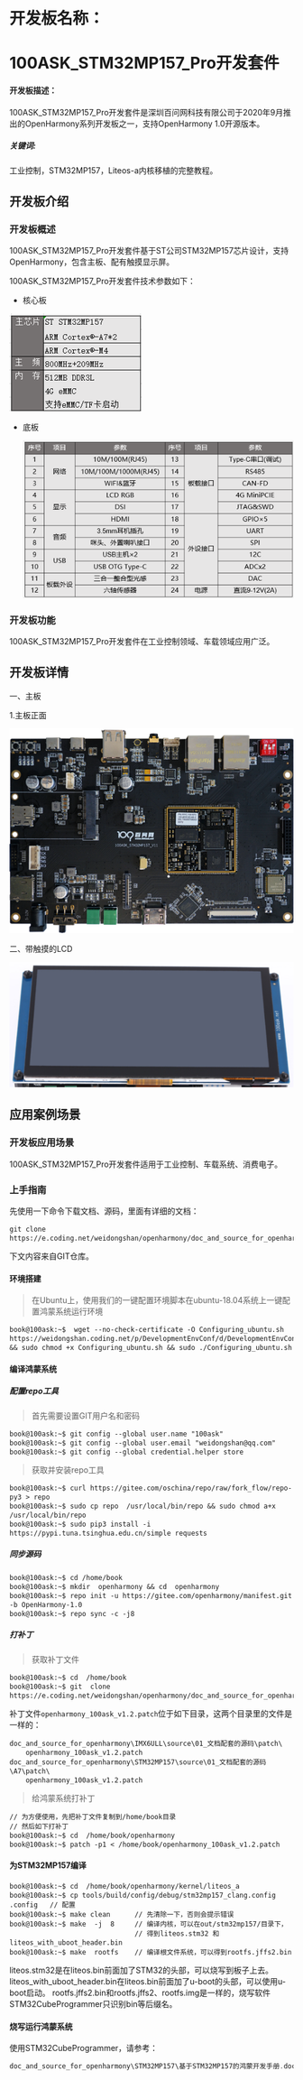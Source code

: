# 开发板名称：
# 100ASK_STM32MP157_Pro开发套件



#### 开发板描述：
100ASK_STM32MP157_Pro开发套件是深圳百问网科技有限公司于2020年9月推出的OpenHarmony系列开发板之一，支持OpenHarmony 1.0开源版本。

 

##### 关键词: 
工业控制，STM32MP157，Liteos-a内核移植的完整教程。



## 开发板介绍

### 开发板概述

100ASK_STM32MP157_Pro开发套件基于ST公司STM32MP157芯片设计，支持OpenHarmony，包含主板、配有触摸显示屏。

100ASK_STM32MP157_Pro开发套件技术参数如下：

* 核心板

![image-20210616153344458](img/核心板参数.png)

* 底板

  ![image-20210616153429782](img/100ASK_STM32MP157_Pro底板参数.png)

### 开发板功能

100ASK_STM32MP157_Pro开发套件在工业控制领域、车载领域应用广泛。



## 开发板详情

一、主板

1.主板正面

![image-20210616153520751](img/100ASK_STM32MP157_Pro正面.png)



二、带触摸的LCD

![image-20210616151432200](img/LCD.png)





## 应用案例场景

### 开发板应用场景

100ASK_STM32MP157_Pro开发套件适用于工业控制、车载系统、消费电子。



### 上手指南

先使用一下命令下载文档、源码，里面有详细的文档：

```shell
git clone https://e.coding.net/weidongshan/openharmony/doc_and_source_for_openharmony.git
```

下文内容来自GIT仓库。



#### 环境搭建

> 在Ubuntu上，使用我们的一键配置环境脚本在ubuntu-18.04系统上一键配置鸿蒙系统运行环境

```
book@100ask:~$  wget --no-check-certificate -O Configuring_ubuntu.sh https://weidongshan.coding.net/p/DevelopmentEnvConf/d/DevelopmentEnvConf/git/raw/master/Configuring_ubuntu.sh && sudo chmod +x Configuring_ubuntu.sh && sudo ./Configuring_ubuntu.sh
```

#### 编译鸿蒙系统

##### 配置repo工具

> 首先需要设置GIT用户名和密码

```
book@100ask:~$ git config --global user.name "100ask"
book@100ask:~$ git config --global user.email "weidongshan@qq.com"
book@100ask:~$ git config --global credential.helper store
```

> 获取并安装repo工具

```
book@100ask:~$ curl https://gitee.com/oschina/repo/raw/fork_flow/repo-py3 > repo
book@100ask:~$ sudo cp repo  /usr/local/bin/repo && sudo chmod a+x /usr/local/bin/repo
book@100ask:~$ sudo pip3 install -i https://pypi.tuna.tsinghua.edu.cn/simple requests
```

##### 同步源码

```
book@100ask:~$ cd /home/book
book@100ask:~$ mkdir  openharmony && cd  openharmony
book@100ask:~$ repo init -u https://gitee.com/openharmony/manifest.git -b OpenHarmony-1.0
book@100ask:~$ repo sync -c -j8

```

##### 打补丁
> 获取补丁文件

```
book@100ask:~$ cd  /home/book
book@100ask:~$ git  clone  https://e.coding.net/weidongshan/openharmony/doc_and_source_for_openharmony.git
```

补丁文件`openharmony_100ask_v1.2.patch`位于如下目录，这两个目录里的文件是一样的：

```
doc_and_source_for_openharmony\IMX6ULL\source\01_文档配套的源码\patch\
    openharmony_100ask_v1.2.patch
doc_and_source_for_openharmony\STM32MP157\source\01_文档配套的源码\A7\patch\
    openharmony_100ask_v1.2.patch
```

> 给鸿蒙系统打补丁

```
// 为方便使用，先把补丁文件复制到/home/book目录
// 然后如下打补丁
book@100ask:~$ cd  /home/book/openharmony
book@100ask:~$ patch -p1 < /home/book/openharmony_100ask_v1.2.patch
```

#### 为STM32MP157编译

```
book@100ask:~$ cd  /home/book/openharmony/kernel/liteos_a
book@100ask:~$ cp tools/build/config/debug/stm32mp157_clang.config .config   // 配置
book@100ask:~$ make clean      // 先清除一下，否则会提示错误
book@100ask:~$ make  -j  8     // 编译内核，可以在out/stm32mp157/目录下，
                               // 得到liteos.stm32 和liteos_with_uboot_header.bin
book@100ask:~$ make  rootfs    // 编译根文件系统，可以得到rootfs.jffs2.bin
```

liteos.stm32是在liteos.bin前面加了STM32的头部，可以烧写到板子上去。
liteos_with_uboot_header.bin在liteos.bin前面加了u-boot的头部，可以使用u-boot启动。
rootfs.jffs2.bin和rootfs.jffs2、rootfs.img是一样的，烧写软件STM32CubeProgrammer只识别bin等后缀名。



#### 烧写运行鸿蒙系统

使用STM32CubeProgrammer，请参考：

```c
doc_and_source_for_openharmony\STM32MP157\基于STM32MP157的鸿蒙开发手册.docx
```
